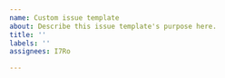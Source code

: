 ```yaml
---
name: Custom issue template
about: Describe this issue template's purpose here.
title: ''
labels: ''
assignees: I7Ro

---
```



